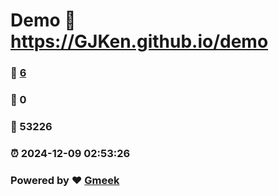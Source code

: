 # Demo :link: https://GJKen.github.io/demo 
### :page_facing_up: [6](https://GJKen.github.io/demo/tag.html) 
### :speech_balloon: 0 
### :hibiscus: 53226 
### :alarm_clock: 2024-12-09 02:53:26 
### Powered by :heart: [Gmeek](https://github.com/Meekdai/Gmeek)
